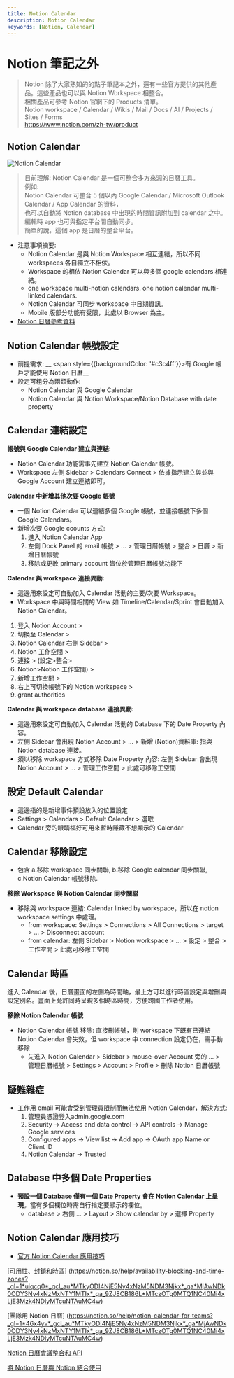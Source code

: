 ```yaml
---
title: Notion Calendar
description: Notion Calendar
keywords: [Notion, Calendar]
---
```


# Notion 筆記之外
> Notion 除了大家熟知的的點子筆記本之外，還有一些官方提供的其他產品。這些產品也可以與 Notion Workspace 相整合。   
> 相關產品可參考 Notion 官網下的 Products 清單。  
> Notion workspace / Calendar / Wikis / Mail / Docs / AI / Projects / Sites / Forms  
> https://www.notion.com/zh-tw/product  


## Notion Calendar 
![Notion Calendar](https://play-lh.googleusercontent.com/ZpieHVHj503tx4YoFlsHOtjQ3edA9FE_yLocxpEecO0TQq0VcKbcsZ4fvjA9LzcRdmg=w240-h480-rw "Notion Calendar: 官網 log 會隨時間變換")
> 目前理解: Notion Calendar 是一個可整合多方來源的日曆工具。  
> 例如:   
> Notion Calendar 可整合 5  個以內 Google Calendar / Microsoft Outlook Calendar / App Calendar 的資料，  
> 也可以自動將 Notion database 中出現的時間資訊附加到 calendar 之中。  
> 編輯時 app 也可與指定平台間自動同步。  
> 簡單的說，這個 app 是日曆的整合平台。     


* 注意事項摘要:      
    * Notion Calendar 是與 Notion Workspace 相互連結，所以不同 workspaces 各自獨立不相依。
    * Workspace 的相依 Notion Calendar 可以與多個 google calendars 相連結。
    * one workspace multi-notion calendars. one notion calendar multi-linked calendars.
    * Notion Calendar 可同步 workspace 中日期資訊。  
    * Mobile 版部分功能有受限，此處以 Browser 為主。
* [Notion 日曆參考資料](https://www.notion.com/zh-tw/help/category/notion-calendar)

## Notion Calendar 帳號設定
* 前提需求: __ <span style={{backgroundColor: '#c3c4ff'}}>有 Google 帳戶才能使用 Notion 日曆</span>__
* 設定可粗分為兩類動作:
    * Notion Calendar 與 Google Calendar
    * Notion Calendar 與 Notion Workspace/Notion Database with date property

## Calendar 連結設定
__帳號與 Google Calendar 建立與連結:__ 
* Notion Calendar 功能需事先建立 Notion Calendar 帳號。
* Workspace 左側 Sidebar > Calendars Connect > 依據指示建立與並與 Google Account 建立連結即可。

__Calendar 中新增其他次要 Google 帳號__ 
* 一個 Notion Calendar 可以連結多個 Google 帳號，並連接帳號下多個 Google Calendars。 
* 新增次要 Google ccounts 方式: 
    1. 進入 Notion Calendar App
    1. 左側 Dock Panel 的 email 帳號 > ... > 管理日曆帳號 > 整合 > 日曆 > 新增日曆帳號
    2. 移除或更改 primary account 皆位於管理日曆帳號功能下

__Calendar 與 workspace 連接異動:__ 
* 這邊用來設定可自動加入 Calendar 活動的主要/次要 Workspace。
* Workspace 中與時間相關的 View 如 Timeline/Calendar/Sprint 會自動加入 Notion Calendar。  
1. 登入 Notion Account > 
1. 切換至 Calendar > 
1. Notion Calendar 右側 Sidebar > 
1. Notion 工作空間 > 
1. 連接 > \(設定>整合> 
1. Notion>Notion 工作空間) > 
1. 新增工作空間 > 
1. 右上可切換帳號下的 Notion workspace > 
1. grant authorities 

__Calendar 與 workspace database 連接異動:__ 
* 這邊用來設定可自動加入 Calendar 活動的 Database 下的 Date Property 內容。  
* 左側 Sidebar 會出現 Notion Account > ... > 新增 \(Notion)資料庫: 指與 Notion database 連接。 
* 須以移除 workspace 方式移除 Date Property 內容: 左側 Sidebar 會出現 Notion Account > ... > 管理工作空間 > 此處可移除工空間

## 設定 Default Calendar
* 這邊指的是新增事件預設放入的位置設定
* Settings > Calendars > Default Calendar > 選取
* Calendar 旁的眼睛福好可用來暫時隱藏不想顯示的 Calendar  

## Calendar 移除設定
* 包含 a.移除 workspace 同步關聯, b.移除 Google calendar 同步關聯, c.Notion Calendar 帳號移除.

__移除 Workspace 與 Notion Calendar 同步關聯__
* 移除與 workspace 連結: Calendar linked by workspace，所以在 notion workspace settings 中處理。 
    * from workspace: Settings > Connections > All Connections > target > ... > Disconnect account
    * from calendar: 左側 Sidebar > Notion workspace > ... > 設定 > 整合 > 工作空間 > 此處可移除工空間


## Calendar 時區
進入 Calendar 後，日曆畫面的左側為時間軸，最上方可以進行時區設定與增刪與設定別名。畫面上允許同時呈現多個時區時間，方便跨國工作者使用。
   
__移除 Notion Calendar 帳號__
* Notion Calendar 帳號 移除: 直接刪帳號，則 workspace 下既有已連結 Notion Calendar 會失效，但 workspace 中 connection 設定仍在，需手動移除
   * 先進入 Notion Calendar > Sidebar > mouse-over Account 旁的 ... > 管理日曆帳號 > Settings > Account > Profile > 刪除 Notion 日曆帳號
   
## 疑難雜症
* 工作用 email 可能會受到管理員限制而無法使用 Notion Calendar，解決方式:
    1. 管理員憑證登入admin.google.com
    1. Security → Access and data control → API controls → Manage Google services
    1. Configured apps → View list → Add app → OAuth app Name or Client ID
    1. Notion Calendar → Trusted


## Database 中多個 Date Properties
* <b>預設一個 Database 僅有一個 Date Property 會在 Notion Calendar 上呈現</b>。當有多個欄位時需自行指定要顯示的欄位。
    * database > 右側 ... > Layout > Show calendar by > 選擇 Property 
    
## Notion Calendar 應用技巧
* [官方 Notion Calendar 應用技巧](https://www.notion.com/help/guides/getting-started-with-notion-calendar?_gl=1*ia50g3*_gcl_au*MTkyODI4NjE5Ny4xNzM5NDM3Njkx*_ga*MjAwNDk0ODY3Ny4xNzMxNTY1MTIx*_ga_9ZJ8CB186L*MTczOTc4MDE2OC40MS4xLjE3Mzk3ODQxMTQuNTguMC4w&cookie_sync_completed=true) 






[可用性、封鎖和時區] (https://notion.so/help/availability-blocking-and-time-zones?_gl=1*uiqcq0*_gcl_au*MTkyODI4NjE5Ny4xNzM5NDM3Njkx*_ga*MjAwNDk0ODY3Ny4xNzMxNTY1MTIx*_ga_9ZJ8CB186L*MTczOTg0MTQ1NC40Mi4xLjE3Mzk4NDIyMTcuNTAuMC4w)


[團隊用 Notion 日曆] (https://notion.so/help/notion-calendar-for-teams?_gl=1*46x4yv*_gcl_au*MTkyODI4NjE5Ny4xNzM5NDM3Njkx*_ga*MjAwNDk0ODY3Ny4xNzMxNTY1MTIx*_ga_9ZJ8CB186L*MTczOTg0MTQ1NC40Mi4xLjE3Mzk4NDIyMTcuNTAuMC4w)


 [Notion 日曆會議整合和 API](https://notion.so/help/notion-calendar-integrations?_gl=1*huynat*_gcl_au*MTkyODI4NjE5Ny4xNzM5NDM3Njkx*_ga*MjAwNDk0ODY3Ny4xNzMxNTY1MTIx*_ga_9ZJ8CB186L*MTczOTg0OTU2OC40NC4xLjE3Mzk4NTA3NjYuNjAuMC4w)
 
 [將 Notion 日曆與 Notion 結合使用](https://notion.so/help/use-notion-calendar-with-notion?_gl=1*huynat*_gcl_au*MTkyODI4NjE5Ny4xNzM5NDM3Njkx*_ga*MjAwNDk0ODY3Ny4xNzMxNTY1MTIx*_ga_9ZJ8CB186L*MTczOTg0OTU2OC40NC4xLjE3Mzk4NTA3NjYuNjAuMC4w)